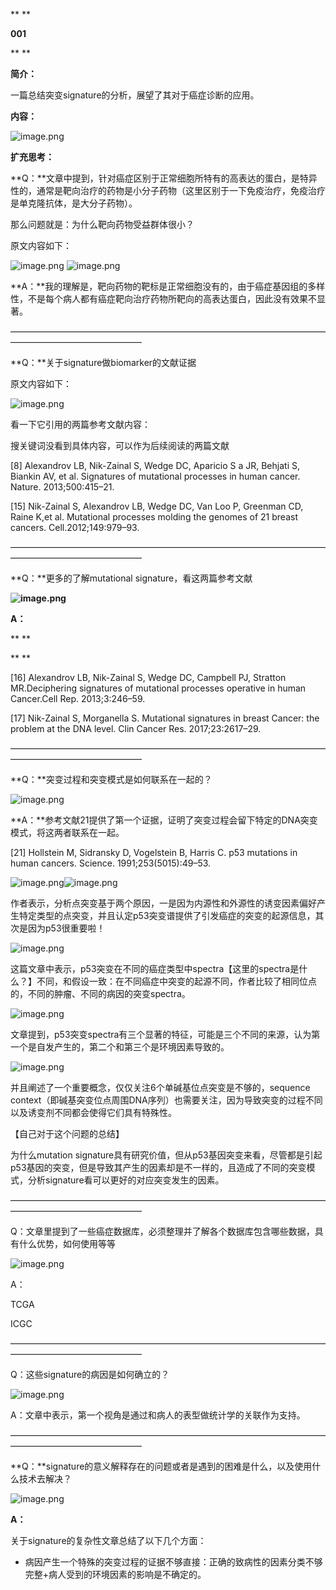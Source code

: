 **
**

**001**

**
**

**简介：**

一篇总结突变signature的分析，展望了其对于癌症诊断的应用。



**内容：**



![image.png](https://cdn.nlark.com/yuque/0/2020/png/2351934/1597481197243-17289fd1-da12-4168-a638-7f060a25bd83.png)

**扩充思考：**



**Q：**文章中提到，针对癌症区别于正常细胞所特有的高表达的蛋白，是特异性的，通常是靶向治疗的药物是小分子药物（这里区别于一下免疫治疗，免疫治疗是单克隆抗体，是大分子药物）。

那么问题就是：为什么靶向药物受益群体很小？

原文内容如下：

![image.png](https://cdn.nlark.com/yuque/0/2020/png/2351934/1597482571894-d835ab0b-9ea0-4db2-a896-34999a4676f6.png)   ![image.png](https://cdn.nlark.com/yuque/0/2020/png/2351934/1597482617811-33214d86-bf36-4764-94b6-f9496c29d617.png)

**A：**我的理解是，靶向药物的靶标是正常细胞没有的，由于癌症基因组的多样性，不是每个病人都有癌症靶向治疗药物所靶向的高表达蛋白，因此没有效果不显著。



———————————————————————————————————————————————————

**Q：**关于signature做biomarker的文献证据

原文内容如下：

![image.png](https://cdn.nlark.com/yuque/0/2020/png/2351934/1597485080062-0f26cfa0-da39-4f03-97ed-b1bd3e15525b.png)

看一下它引用的两篇参考文献内容：

搜关键词没看到具体内容，可以作为后续阅读的两篇文献

[8] Alexandrov LB, Nik-Zainal S, Wedge DC, Aparicio S a JR, Behjati S, Biankin AV, et al. Signatures of mutational processes in human cancer. Nature. 2013;500:415–21.



[15] Nik-Zainal S, Alexandrov LB, Wedge DC, Van Loo P, Greenman CD, Raine K,et al. Mutational processes molding the genomes of 21 breast cancers. Cell.2012;149:979–93.



———————————————————————————————————————————————————

**Q：**更多的了解mutational signature，看这两篇参考文献

**![image.png](https://cdn.nlark.com/yuque/0/2020/png/2351934/1597486738400-21631d0e-bd7a-4efd-93f4-7269b7c5196a.png)**

**A：**

**
**

**
**

[16] Alexandrov LB, Nik-Zainal S, Wedge DC, Campbell PJ, Stratton MR.Deciphering signatures of mutational processes operative in human Cancer.Cell Rep. 2013;3:246–59.



[17] Nik-Zainal S, Morganella S. Mutational signatures in breast Cancer: the problem at the DNA level. Clin Cancer Res. 2017;23:2617–29.



———————————————————————————————————————————————————

**Q：**突变过程和突变模式是如何联系在一起的？

![image.png](https://cdn.nlark.com/yuque/0/2020/png/2351934/1597488958524-0833af37-0ffe-4e7e-85c1-9fcd459e323e.png)

**A：**参考文献21提供了第一个证据，证明了突变过程会留下特定的DNA突变模式，将这两者联系在一起。

[21] Hollstein M, Sidransky D, Vogelstein B, Harris C. p53 mutations in human cancers. Science. 1991;253(5015):49–53.

![image.png](https://cdn.nlark.com/yuque/0/2020/png/2351934/1597491496946-e9ac15ed-d47c-4d3b-a198-1cf316f01a65.png)![image.png](https://cdn.nlark.com/yuque/0/2020/png/2351934/1597491542299-ddd668dc-77b4-4d47-a873-9567531e0dd6.png)

作者表示，分析点突变基于两个原因，一是因为内源性和外源性的诱变因素偏好产生特定类型的点突变，并且认定p53突变谱提供了引发癌症的突变的起源信息，其次是因为p53很重要啦！

![image.png](https://cdn.nlark.com/yuque/0/2020/png/2351934/1597491168797-502bb1f7-bea6-40c7-951c-cdd5c303154a.png)

这篇文章中表示，p53突变在不同的癌症类型中spectra【这里的spectra是什么？】不同，和假设一致：在不同癌症中突变的起源不同，作者比较了相同位点的，不同的肿瘤、不同的病因的突变spectra。

![image.png](https://cdn.nlark.com/yuque/0/2020/png/2351934/1597490267579-85812b1e-1313-4f68-bac3-33932e40cf27.png)

文章提到，p53突变spectra有三个显著的特征，可能是三个不同的来源，认为第一个是自发产生的，第二个和第三个是环境因素导致的。

![image.png](https://cdn.nlark.com/yuque/0/2020/png/2351934/1597490499930-a0f56ef5-ed55-4936-af11-ec7f558a3aa1.png)

并且阐述了一个重要概念，仅仅关注6个单碱基位点突变是不够的，sequence context（即碱基突变位点周围DNA序列）也需要关注，因为导致突变的过程不同以及诱变剂不同都会使得它们具有特殊性。



【自己对于这个问题的总结】

为什么mutation signature具有研究价值，但从p53基因突变来看，尽管都是引起p53基因的突变，但是导致其产生的因素却是不一样的，且造成了不同的突变模式，分析signature看可以更好的对应突变发生的因素。



———————————————————————————————————————————————————

Q：文章里提到了一些癌症数据库，必须整理并了解各个数据库包含哪些数据，具有什么优势，如何使用等等

![image.png](https://cdn.nlark.com/yuque/0/2020/png/2351934/1597556805270-f702e0ab-92c1-4139-8695-37be0ab51628.png)

A：

TCGA

ICGC



———————————————————————————————————————————————————

Q：这些signature的病因是如何确立的？

![image.png](https://cdn.nlark.com/yuque/0/2020/png/2351934/1597557013670-a0a702e0-3ae0-4f23-b8fa-c4c7cb75a1bb.png)

A：文章中表示，第一个视角是通过和病人的表型做统计学的关联作为支持。



———————————————————————————————————————————————————

**Q：**signature的意义解释存在的问题或者是遇到的困难是什么，以及使用什么技术去解决？

![image.png](https://cdn.nlark.com/yuque/0/2020/png/2351934/1597558092141-c24be465-c4fc-4dba-9ee2-59eb3f3355c0.png)

**A：**

关于signature的复杂性文章总结了以下几个方面：

- 病因产生一个特殊的突变过程的证据不够直接：正确的致病性的因素分类不够完整+病人受到的环境因素的影响是不确定的。